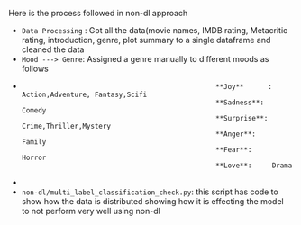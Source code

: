 Here is the process followed in non-dl approach

* `Data Processing` : Got all the data(movie names, IMDB rating, Metacritic rating, introduction, genre, plot summary to a single dataframe and cleaned the data
* `Mood ---> Genre`: Assigned a genre manually to different moods as follows 
*                                                     **Joy**	   :  Action,Adventure, Fantasy,Scifi
                                                      **Sadness**:  Comedy
                                                      **Surprise**: Crime,Thriller,Mystery
                                                      **Anger**:	  Family
                                                      **Fear**:   	Horror
                                                      **Love**:   	Drama

* 
* `non-dl/multi_label_classification_check.py`: this script has code to show how the data is distributed showing how it is effecting the model to not perform very well using non-dl
